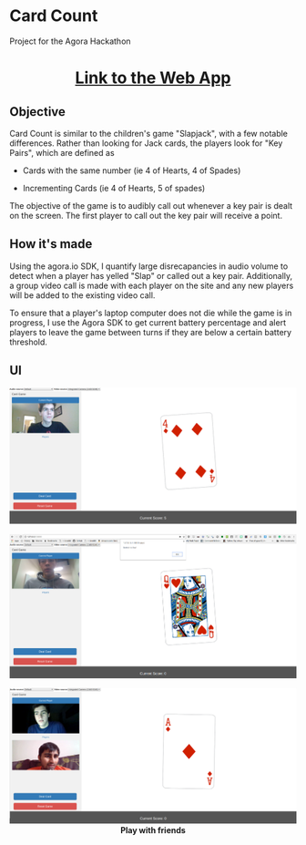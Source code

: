 # Card Count
Project for the Agora Hackathon

<h1 align="center"><a href="https://agoradevpost.herokuapp.com/">Link to the Web App</a></h1>

## Objective

Card Count is similar to the children's game "Slapjack", with a few notable differences.  Rather than looking for Jack cards, the players look for "Key Pairs", which are defined as

- Cards with the same number (ie 4 of Hearts, 4 of Spades)

- Incrementing Cards (ie 4 of Hearts, 5 of spades)

The objective of the game is to audibly call out whenever a key pair is dealt on the screen.  The first player to call out the key pair will receive a point.

## How it's made

Using the agora.io SDK, I quantify large disrecapancies in audio volume to detect when a player has yelled "Slap" or called out a key pair.  Additionally, a group video call is made with each player on the site and any new players will be added to the existing video call.

To ensure that a player's laptop computer does not die while the game is in progress, I use the Agora SDK to get current battery percentage and alert players to leave the game between turns if they are below a certain battery threshold.

## UI

<p align="center">
  <img src="images/ss1.png"/>
</p>

<p align="center">
  <img src="images/batteryLow.png"/>
</p>

<p align="center">
  <img src="images/photo3.png"/><b>Play with friends</b></p>

